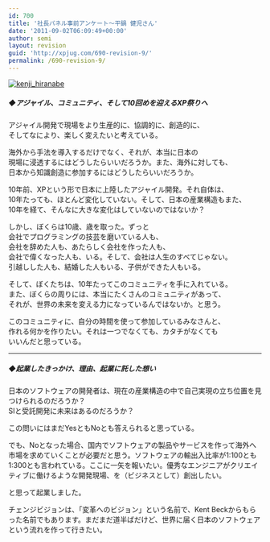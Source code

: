 ```yaml
---
id: 700
title: '社長パネル事前アンケート～平鍋 健児さん'
date: '2011-09-02T06:09:49+00:00'
author: semi
layout: revision
guid: 'http://xpjug.com/690-revision-9/'
permalink: /690-revision-9/
---
```


[![](http://xpjug.com/wp-content/uploads/2011/09/kenji_hiranabe-150x150.jpg "kenji_hiranabe")](http://xpjug.com/wp-content/uploads/2011/09/kenji_hiranabe.jpg)

##### ◆アジャイル、コミュニティ、そして10回めを迎えるXP祭りへ

アジャイル開発で現場をより生産的に、協調的に、創造的に、  
そしてなにより、楽しく変えたいと考えている。

海外から手法を導入するだけでなく、それが、本当に日本の  
現場に浸透するにはどうしたらいいだろうか。また、海外に対しても、  
日本から知識創造に参加するにはどうしたらいいだろうか。

10年前、XPという形で日本に上陸したアジャイル開発。それ自体は、  
10年たっても、ほとんど変化していない。そして、日本の産業構造もまた、  
10年を経て、そんなに大きな変化はしていないのではないか？

しかし、ぼくらは10歳、歳を取った。ずっと  
会社でプログラミングの技芸を磨いている人も、  
会社を辞めた人も、あたらしく会社を作った人も、  
会社で偉くなった人も、いる。そして、会社は人生のすべてじゃない。  
引越しした人も、結婚した人もいる、子供ができた人もいる。

そして、ぼくたちは、10年たってこのコミュニティを手に入れている。  
また、ぼくらの周りには、本当にたくさんのコミュニティがあって、  
それが、世界の未来を変える力になっているんではないか。と思う。

このコミュニティに、自分の時間を使って参加しているみなさんと、  
作れる何かを作りたい。それは一つでなくても、カタチがなくても  
いいんだと思っている。

---

##### ◆起業したきっかけ、理由、起業に託した想い

日本のソフトウェアの開発者は、現在の産業構造の中で自己実現の立ち位置を見つけられるのだろうか？  
SIと受託開発に未来はあるのだろうか？

この問いにはまだYesともNoとも答えられると思っている。

でも、Noとなった場合、国内でソフトウェアの製品やサービスを作って海外へ市場を求めていくことが必要だと思う。ソフトウェアの輸出入比率が1:100とも1:300とも言われている。ここに一矢を報いたい。優秀なエンジニアがクリエイティブに働けるような開発現場、を（ビジネスとして）創出したい。

と思って起業しました。

チェンジビジョンは、「変革へのビジョン」という名前で、Kent Beckからもらった名前でもあります。まだまだ道半ばだけど、世界に届く日本のソフトウェアという流れを作って行きたい。